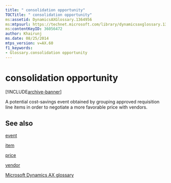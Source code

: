 ```yaml
---
title: " consolidation opportunity"
TOCTitle: " consolidation opportunity"
ms:assetid: DynamicsAXGlossary.1364956
ms:mtpsurl: https://technet.microsoft.com/library/dynamicsaxglossary.1364956(v=AX.60)
ms:contentKeyID: 36056472
author: Khairunj
ms.date: 08/25/2014
mtps_version: v=AX.60
f1_keywords:
- Glossary.consolidation opportunity
---
```


# consolidation opportunity


[!INCLUDE[archive-banner](includes/archive-banner.md)]

A potential cost-savings event obtained by grouping approved requisition line items in order to negotiate a more favorable price with vendors.

## See also

[event](event.md)

[item](item.md)

[price](price.md)

[vendor](vendor.md)

[Microsoft Dynamics AX glossary](glossary/microsoft-dynamics-ax-glossary.md)

  


